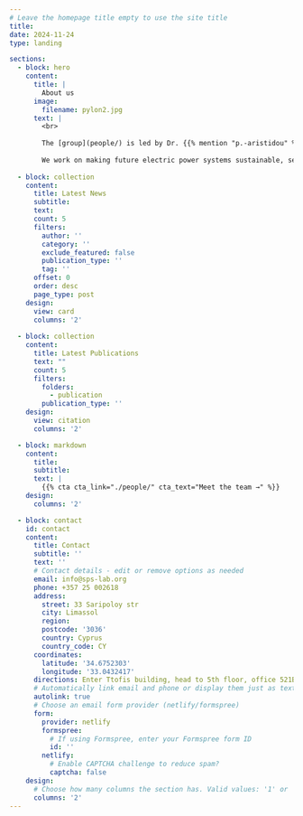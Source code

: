 ```yaml
---
# Leave the homepage title empty to use the site title
title:
date: 2024-11-24
type: landing

sections:
  - block: hero
    content:
      title: |
        About us
      image:
        filename: pylon2.jpg
      text: |
        <br>
        
        The [group](people/) is led by Dr. {{% mention "p.-aristidou" %}} and is part of the [Department of Electrical Engineering and Computer Engineering and Informatics](https://www.cut.ac.cy/faculties/fet/eecei/?languageId=1) at the Cyprus University of Technology.
        
        We work on making future electric power systems sustainable, secure, and resilient. Our research brings together mathematical tools from the areas of numerical analysis and optimization, with high performance computational tools and machine learning techniques, to tackle modern power system problems.
  
  - block: collection
    content:
      title: Latest News
      subtitle:
      text:
      count: 5
      filters:
        author: ''
        category: ''
        exclude_featured: false
        publication_type: ''
        tag: ''
      offset: 0
      order: desc
      page_type: post
    design:
      view: card
      columns: '2'
  
  - block: collection
    content:
      title: Latest Publications
      text: ""
      count: 5
      filters:
        folders:
          - publication
        publication_type: ''
    design:
      view: citation
      columns: '2'

  - block: markdown
    content:
      title:
      subtitle:
      text: |
        {{% cta cta_link="./people/" cta_text="Meet the team →" %}}
    design:
      columns: '2'

  - block: contact
    id: contact
    content:
      title: Contact
      subtitle: ''
      text: ''
      # Contact details - edit or remove options as needed
      email: info@sps-lab.org
      phone: +357 25 002618
      address:
        street: 33 Saripoloy str
        city: Limassol
        region: 
        postcode: '3036'
        country: Cyprus
        country_code: CY
      coordinates:
        latitude: '34.6752303'
        longitude: '33.0432417'
      directions: Enter Ttofis building, head to 5th floor, office 521B
      # Automatically link email and phone or display them just as text?
      autolink: true
      # Choose an email form provider (netlify/formspree)
      form:
        provider: netlify
        formspree:
          # If using Formspree, enter your Formspree form ID
          id: ''
        netlify:
          # Enable CAPTCHA challenge to reduce spam?
          captcha: false
    design:
      # Choose how many columns the section has. Valid values: '1' or '2'.
      columns: '2'
---
```

